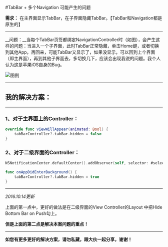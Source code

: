 #TabBar + 多个Navigation 可能产生的问题

__需求：__ 在主界面显示TabBar，在子界面隐藏TabBar。【TabBar和Navigation都是原生的】

---

__问题：__当每个TabBar页签都绑定NavigationController时（如图），会产生这样的问题：当进入一个子界面，此时TabBar正常隐藏，单击Home键，或者切换到其他App，再回来，可能TabBar又显示了，如果没显示，可以回到上个界面（即主界面），再到其他子界面去，多切换几下，应该会出现我说的问题。我个人认为这是苹果iOS自身的Bug。

![图例](http://upload-images.jianshu.io/upload_images/1698649-764075ba0fb6a064.png?imageMogr2/auto-orient/strip%7CimageView2/2/w/1240)

---
## 我的解决方案：

---

### 1、对于主界面上的Controller：

```swift
override func viewWillAppear(animated: Bool) {
	tabBarController?.tabBar.hidden = false
}
```

### 2、对于二级界面的Controller：

```swift
NSNotificationCenter.defaultCenter().addObserver(self, selector: #selector(self.onAppDidEnterBackground), name: UIApplicationDidEnterBackgroundNotification, object: nil)

func onAppDidEnterBackground() {
	tabBarController?.tabBar.hidden = true
}
```

---

*2016.10.14更新*

上面的第一点中，更好的做法是在二级界面的View Controller的Layout 中把Hide Bottom Bar on Push勾上。

**但是上面的第二点是解决本案问题的重点！**

----

**如您有更多更好的解决方案，请勿私藏，跟大伙一起分享，谢谢！**
